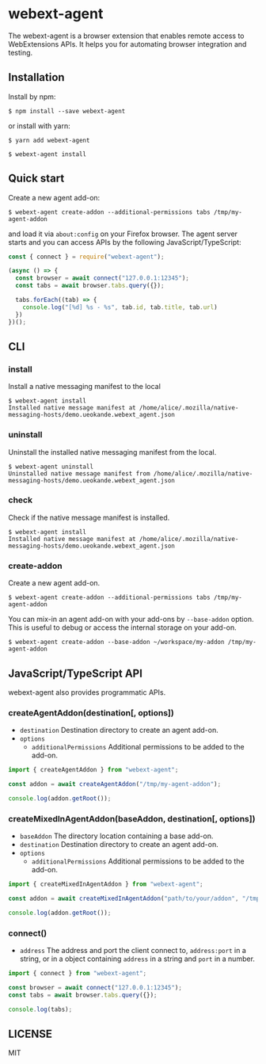 # webext-agent

The webext-agent is a browser extension that enables remote access to
WebExtensions APIs.   It helps you for automating browser integration and
testing.

## Installation

Install by npm:

```console
$ npm install --save webext-agent
```

or install with yarn:

```console
$ yarn add webext-agent
```
```console
$ webext-agent install
```

## Quick start

Create a new agent add-on:

```console
$ webext-agent create-addon --additional-permissions tabs /tmp/my-agent-addon
```

and load it via `about:config` on your Firefox browser.
The agent server starts and you can access APIs by the following JavaScript/TypeScript:

```javascript
const { connect } = require("webext-agent");

(async () => {
  const browser = await connect("127.0.0.1:12345");
  const tabs = await browser.tabs.query({});

  tabs.forEach((tab) => {
    console.log("[%d] %s - %s", tab.id, tab.title, tab.url)
  })
})();
```

## CLI

### install

Install a native messaging manifest to the local

```console
$ webext-agent install
Installed native message manifest at /home/alice/.mozilla/native-messaging-hosts/demo.ueokande.webext_agent.json
```

### uninstall

Uninstall the installed native messaging manifest from the local.

```console
$ webext-agent uninstall
Uninstalled native message manifest from /home/alice/.mozilla/native-messaging-hosts/demo.ueokande.webext_agent.json
```

### check

Check if the native message manifest is installed.

```console
$ webext-agent install
Installed native message manifest at /home/alice/.mozilla/native-messaging-hosts/demo.ueokande.webext_agent.json
```

### create-addon

Create a new agent add-on.

```console
$ webext-agent create-addon --additional-permissions tabs /tmp/my-agent-addon
```

You can mix-in an agent add-on with your add-ons by `--base-addon` option.
This is useful to debug or access the internal storage on your add-on.

```console
$ webext-agent create-addon --base-addon ~/workspace/my-addon /tmp/my-agent-addon
```

## JavaScript/TypeScript API

webext-agent also provides programmatic APIs.

### createAgentAddon(destination[, options])

- `destination` Destination directory to create an agent add-on.
- `options`
    - `additionalPermissions` Additional permissions to be added to the add-on.

```typescript
import { createAgentAddon } from "webext-agent";

const addon = await createAgentAddon("/tmp/my-agent-addon");

console.log(addon.getRoot());
```

### createMixedInAgentAddon(baseAddon, destination[, options])

- `baseAddon` The directory location containing a base add-on.
- `destination` Destination directory to create an agent add-on.
- `options`
    - `additionalPermissions` Additional permissions to be added to the add-on.

```typescript
import { createMixedInAgentAddon } from "webext-agent";

const addon = await createMixedInAgentAddon("path/to/your/addon", "/tmp/my-new-addon");

console.log(addon.getRoot());
```

### connect()

- `address` The address and port the client connect to, `address:port` in a string, or in a object containing `address` in a string and `port` in a number.

```typescript
import { connect } from "webext-agent";

const browser = await connect("127.0.0.1:12345");
const tabs = await browser.tabs.query({});

console.log(tabs);
```

## LICENSE

MIT
